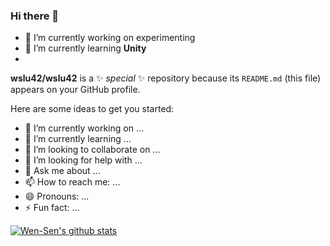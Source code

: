 ### Hi there 👋

- 🔭 I’m currently working on experimenting 
- 🌱 I’m currently learning **Unity**
-  

**wslu42/wslu42** is a ✨ _special_ ✨ repository because its `README.md` (this file) appears on your GitHub profile.

Here are some ideas to get you started:

- 🔭 I’m currently working on ...
- 🌱 I’m currently learning ...
- 👯 I’m looking to collaborate on ...
- 🤔 I’m looking for help with ...
- 💬 Ask me about ...
- 📫 How to reach me: ...
- 😄 Pronouns: ...
- ⚡ Fun fact: ...


[![Wen-Sen's github stats](https://github-readme-stats.vercel.app/api?username=wslu42&count_private=true&show_icons=true&theme=radical&hide_rank=false)](https://github.com/anuraghazra/github-readme-stats)
